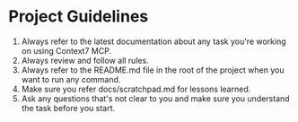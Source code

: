 # Project Guidelines

1. Always refer to the latest documentation about any task you're working on using Context7 MCP.
2. Always review and follow all rules.
3. Always refer to the README.md file in the root of the project when you want to run any command.
4. Make sure you refer docs/scratchpad.md for lessons learned.
5. Ask any questions that's not clear to you and make sure you understand the task before you start.
